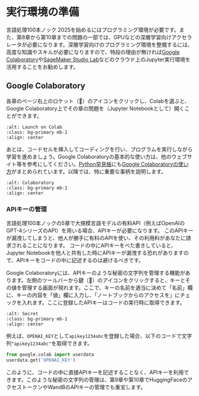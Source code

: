 # 実行環境の準備

言語処理100本ノック 2025を始めるにはプログラミング環境が必要です。また、第8章から第10章までの問題の一部では、GPUなどの深層学習向けアクセラレータが必要になります。深層学習向けのプログラミング環境を整備するには、高度な知識やスキルが必要になりますので、特段の理由が無ければ[Google Colaboratory](https://colab.research.google.com/)や[SageMaker Studio Lab](https://studiolab.sagemaker.aws/)などのクラウド上のJupyter実行環境を活用することをお勧めします。

## Google Colaboratory

各章のページ右上のロケット（🚀）のアイコンをクリックし、Colabを選ぶと、Google Colaboratory上でその章の問題を（Jupyter Notebookとして）開くことができます。

```{image} images/launch-on-colab.png
:alt: Launch on Colab
:class: bg-primary mb-1
:align: center
```

あとは、コードセルを挿入してコーディングを行い、プログラムを実行しながら学習を進めましょう。Google Colaboratoryの基本的な使い方は、他のウェブサイト等を参考にしてください。[Python早見帳](https://chokkan.github.io/python/)にも[Google Colaboratoryの使い方](https://chokkan.github.io/python/jupyter.html#google-colaboratory)がまとめられています。以降では、特に重要な事柄を説明します。

```{image} images/colaboratory.png
:alt: Colaboratory
:class: bg-primary mb-1
:align: center
```

### APIキーの管理

言語処理100本ノックの5章で大規模言語モデルの有料API（例えばOpenAIのGPT-4シリーズのAPI）を用いる場合、APIキーが必要になります。
このAPIキーが漏洩してしまうと、他人が勝手に有料のAPIを使い、その利用料があなたに請求されることになります。
コードの中にAPIキーをべた書きしていると、Jupyter Notebookを他人と共有した時にAPIキーが漏洩する恐れがありますので、APIキーをコードの中に記述するのは避けるべきです。

Google Colaboratoryには、APIキーのような秘密の文字列を管理する機能があります。左側のツールバーから鍵（🔑）のアイコンをクリックすると、キーとその値を管理する画面が現れます。ここで、キーの名前を適当に決めて「名前」欄に、キーの内容を「値」欄に入力し、「ノートブックからのアクセスを」にチェックを入れます。ここに登録したAPIキーはコードの実行時に取得できます。

```{image} images/colab-secret.png
:alt: Secret
:class: bg-primary mb-1
:align: center
```

例えば、`OPENAI_KEY`として`apikey1234abc`を登録した場合、以下のコードで文字列`"apikey1234abc"`を取得できます。

```python
from google.colab import userdata
userdata.get('OPENAI_KEY')
```

このように、コードの中に直接APIキーを記述することなく、APIキーを利用できます。このような秘密の文字列の管理は、第9章や第10章でHuggingFaceのアクセストークンやWandBのAPIキーの管理でも重宝します。
